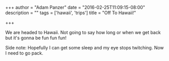 +++
author = "Adam Panzer"
date = "2016-02-25T11:09:15-08:00"
description = ""
tags = ['hawaii', 'trips']
title = "Off To Hawaii!"

+++

We are headed to Hawaii. Not going to say how long or when we get back but it's gonna be fun fun fun!

Side note: Hopefully I can get some sleep and my eye stops twitching. Now I need to go pack.